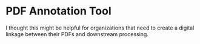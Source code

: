 # PDF Annotation Tool

I thought this might be helpful for organizations that need to create a digital linkage between their PDFs and downstream processing.
